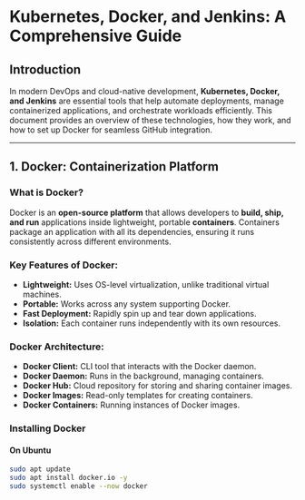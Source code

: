 # **Kubernetes, Docker, and Jenkins: A Comprehensive Guide**  

## **Introduction**  
In modern DevOps and cloud-native development, **Kubernetes, Docker, and Jenkins** are essential tools that help automate deployments, manage containerized applications, and orchestrate workloads efficiently. This document provides an overview of these technologies, how they work, and how to set up Docker for seamless GitHub integration.

---

## **1. Docker: Containerization Platform**  

### **What is Docker?**  
Docker is an **open-source platform** that allows developers to **build, ship, and run** applications inside lightweight, portable **containers**. Containers package an application with all its dependencies, ensuring it runs consistently across different environments.  

### **Key Features of Docker:**  
- **Lightweight:** Uses OS-level virtualization, unlike traditional virtual machines.  
- **Portable:** Works across any system supporting Docker.  
- **Fast Deployment:** Rapidly spin up and tear down applications.  
- **Isolation:** Each container runs independently with its own resources.  

### **Docker Architecture:**  
- **Docker Client:** CLI tool that interacts with the Docker daemon.  
- **Docker Daemon:** Runs in the background, managing containers.  
- **Docker Hub:** Cloud repository for storing and sharing container images.  
- **Docker Images:** Read-only templates for creating containers.  
- **Docker Containers:** Running instances of Docker images.  

### **Installing Docker**  
#### **On Ubuntu**  
```sh
sudo apt update
sudo apt install docker.io -y
sudo systemctl enable --now docker
